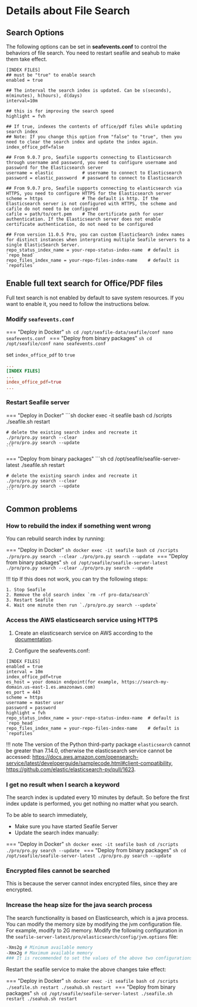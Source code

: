 # Details about File Search

## Search Options

The following options can be set in **seafevents.conf** to control the behaviors of file search. You need to restart seafile and seahub to make them take effect.

```
[INDEX FILES]
## must be "true" to enable search
enabled = true

## The interval the search index is updated. Can be s(seconds), m(minutes), h(hours), d(days)
interval=10m

## this is for improving the search speed
highlight = fvh                              

## If true, indexes the contents of office/pdf files while updating search index
## Note: If you change this option from "false" to "true", then you need to clear the search index and update the index again.
index_office_pdf=false

## From 9.0.7 pro, Seafile supports connecting to Elasticsearch through username and password, you need to configure username and password for the Elasticsearch server
username = elastic           # username to connect to Elasticsearch
password = elastic_password  # password to connect to Elasticsearch

## From 9.0.7 pro, Seafile supports connecting to elasticsearch via HTTPS, you need to configure HTTPS for the Elasticsearch server
scheme = https               # The default is http. If the Elasticsearch server is not configured with HTTPS, the scheme and cafile do not need to be configured
cafile = path/to/cert.pem    # The certificate path for user authentication. If the Elasticsearch server does not enable certificate authentication, do not need to be configured

## From version 11.0.5 Pro, you can custom ElasticSearch index names for distinct instances when intergrating multiple Seafile servers to a single ElasticSearch Server.
repo_status_index_name = your-repo-status-index-name  # default is `repo_head`
repo_files_index_name = your-repo-files-index-name    # default is `repofiles`
```

## Enable full text search for Office/PDF files

Full text search is not enabled by default to save system resources. If you want to enable it, you need to follow the instructions below.

### Modify `seafevents.conf`

=== "Deploy in Docker"
    ```sh
    cd /opt/seafile-data/seafile/conf
    nano seafevents.conf
    ```
=== "Deploy from binary packages"
    ```sh
    cd /opt/seafile/conf
    nano seafevents.conf
    ```

set `index_office_pdf` to `true`

```conf
...
[INDEX FILES]
...
index_office_pdf=true
...
```

### Restart Seafile server

=== "Deploy in Docker"
    ```sh
    docker exec -it seafile bash
    cd /scripts
    ./seafile.sh restart

    # delete the existing search index and recreate it
    ./pro/pro.py search --clear
    ./pro/pro.py search --update
    ```
=== "Deploy from binary packages"
    ```sh
    cd /opt/seafile/seafile-server-latest
    ./seafile.sh restart

    # delete the existing search index and recreate it
    ./pro/pro.py search --clear
    ./pro/pro.py search --update
    ```


## Common problems

### How to rebuild the index if something went wrong

You can rebuild search index by running:

=== "Deploy in Docker"
    ```sh
    docker exec -it seafile bash
    cd /scripts
    ./pro/pro.py search --clear
    ./pro/pro.py search --update
    ```
=== "Deploy from binary packages"
    ```sh
    cd /opt/seafile/seafile-server-latest
    ./pro/pro.py search --clear
    ./pro/pro.py search --update
    ```

!!! tip
    If this does not work, you can try the following steps:

    1. Stop Seafile
    2. Remove the old search index `rm -rf pro-data/search`
    3. Restart Seafile
    4. Wait one minute then run `./pro/pro.py search --update`

### Access the AWS elasticsearch service using HTTPS

1. Create an elasticsearch service on AWS according to the [documentation](https://docs.aws.amazon.com/opensearch-service/latest/developerguide/gsgcreate-domain.html).

2. Configure the seafevents.conf:

```
[INDEX FILES]
enabled = true
interval = 10m
index_office_pdf=true
es_host = your domain endpoint(for example, https://search-my-domain.us-east-1.es.amazonaws.com)
es_port = 443
scheme = https
username = master user
password = password
highlight = fvh
repo_status_index_name = your-repo-status-index-name  # default is `repo_head`
repo_files_index_name = your-repo-files-index-name    # default is `repofiles`
```

!!! note
    The version of the Python third-party package `elasticsearch` cannot be greater than 7.14.0, otherwise the elasticsearch service cannot be accessed: <https://docs.aws.amazon.com/opensearch-service/latest/developerguide/samplecode.html#client-compatibility>, <https://github.com/elastic/elasticsearch-py/pull/1623>.

### I get no result when I search a keyword

The search index is updated every 10 minutes by default. So before the first index update is performed, you get nothing no matter what you search.

  To be able to search immediately,

* Make sure you have started Seafile Server
* Update the search index manually:

=== "Deploy in Docker"
    ```sh
    docker exec -it seafile bash
    cd /scripts
    ./pro/pro.py search --update
    ```
=== "Deploy from binary packages"
    ```sh
    cd /opt/seafile/seafile-server-latest
    ./pro/pro.py search --update
    ```

### Encrypted files cannot be searched

This is because the server cannot index encrypted files, since they are encrypted.

### Increase the heap size for the java search process

The search functionality is based on Elasticsearch, which is a java process. You can modify the memory size by modifying the jvm configuration file. For example, modify to 2G memory. Modify the following configuration in the `seafile-server-latest/pro/elasticsearch/config/jvm.options` file:

```sh
-Xms2g # Minimum available memory
-Xmx2g # Maximum available memory
### It is recommended to set the values of the above two configurations to the same size.

```

Restart the seafile service to make the above changes take effect:

=== "Deploy in Docker"
    ```sh
    docker exec -it seafile bash
    cd /scripts
    ./seafile.sh restart
    ./seahub.sh restart
    ```
=== "Deploy from binary packages"
    ```sh
    cd /opt/seafile/seafile-server-latest
    ./seafile.sh restart
    ./seahub.sh restart
    ```
